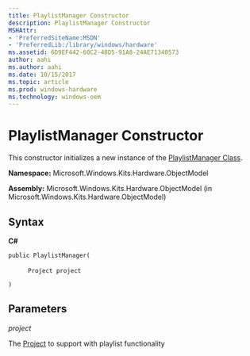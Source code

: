 ```yaml
---
title: PlaylistManager Constructor
description: PlaylistManager Constructor
MSHAttr:
- 'PreferredSiteName:MSDN'
- 'PreferredLib:/library/windows/hardware'
ms.assetid: 6D9EF442-60C2-48D5-91A8-24AE71340573
author: aahi
ms.author: aahi
ms.date: 10/15/2017
ms.topic: article
ms.prod: windows-hardware
ms.technology: windows-oem
---
```


# PlaylistManager Constructor


This constructor initializes a new instance of the [PlaylistManager Class](playlistmanager-class.md).

**Namespace:** Microsoft.Windows.Kits.Hardware.ObjectModel

**Assembly:** Microsoft.Windows.Kits.Hardware.ObjectModel (in Microsoft.Windows.Kits.Hardware.ObjectModel)

## <span id="Syntax"></span><span id="syntax"></span><span id="SYNTAX"></span>Syntax


**C#**

`public PlaylistManager(`

          `Project project`

`)`

## <span id="Parameters"></span><span id="parameters"></span><span id="PARAMETERS"></span>Parameters


*project*

The [Project](project-class.md) to support with playlist functionality

 

 







